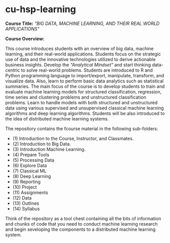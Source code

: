 # cu-hsp-learning

**Course Title:** *"BIG DATA, MACHINE LEARNING, AND THEIR REAL WORLD APPLICATIONS"*

**Course Overview:** 

This course introduces students with an overview of big data, machine learning, and their real-world applications. 
Students focus on the strategic use of data and the innovative technologies utilized to derive actionable business insights. 
Develop the *"Analytical Mindset"* and start thinking data-centric to solve real-world problems. 
Students are introduced to R and Python programming language to import/export, manipulate, transform, and visualize data. 
Also, learn to perform basic data analytics such as statistical summaries. 
The main focus of the course is to develop students to train and evaluate machine learning models for structured classification, regression, time series and clustering problems and unstructured classification problems. 
Learn to handle models with both structured and unstructured data using various supervised and unsupervised classical machine learning algorithms and deep learning algorithms. 
Students will be also introduced to the idea of distributed machine learning systems. 

The repository contains the fcourse material in the following sub-folders:

- (1) Introduction to the Course, Instructor, and Classmates. 
- (2) Introduction to Big Data. 
- (3) Introduction Machine Learning. 
- (4) Prepare Tools
- (5) Processing Data
- (6) Explore Data
- (7) Classical ML
- (8) Deep Learning 
- (9) Reporting 
- (10) Project
- (11) Assignments
- (12) Data
- (13) Outlines
- (14) Syllabus

Think of the repository as a tool chest containing all the bits of information and chunks of code that you need to conduct machine learning research and begin seveloping the components to a distributed machine learning system. 
